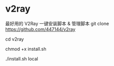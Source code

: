 # v2ray
最好用的 V2Ray 一键安装脚本 &amp; 管理脚本
git clone https://github.com/447144/v2ray

cd v2ray

chmod +x install.sh

./install.sh local

